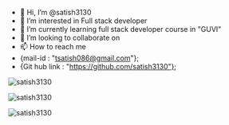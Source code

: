 - 👋 Hi, I’m @satish3130
- 👀 I’m interested in Full stack developer
- 🌱 I’m currently learning full stack developer course in "GUVI"
- 💞️ I’m looking to collaborate on 
- 📫 How to reach me 
- {mail-id : "tsatish086@gmail.com"};
- {Git hub link : "https://github.com/satish3130"};
<p><img align="center" src="https://github-readme-stats.vercel.app/api/top-langs?username=satish3130&show_icons=true&locale=en&layout=compact" alt="satish3130" /></p>

<p><img align="center" src="https://github-readme-stats.vercel.app/api?username=satish3130&show_icons=true&locale=en" alt="satish3130" /></p>

<p><img align="center" src="https://github-readme-streak-stats.herokuapp.com/?user=satish3130&" alt="satish3130" /></p>

<!-- &nbsp; -->

<!---
satish3130/satish3130 is a ✨ special ✨ repository because its `README.md` (this file) appears on your GitHub profile.
You can click the Preview link to take a look at your changes.
--->

